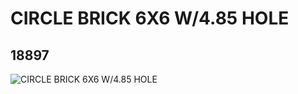 # CIRCLE BRICK 6X6 W/4.85 HOLE
## 18897
![CIRCLE BRICK 6X6 W/4.85 HOLE](https://lc-www-live-s.legocdn.com/media/bricks/5/2/6114277.jpg)